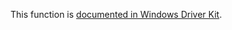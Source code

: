 This function is [documented in Windows Driver Kit](https://learn.microsoft.com/en-us/windows-hardware/drivers/ddi/wdm/nf-wdm-rtltestbit).
